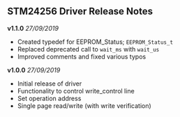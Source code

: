 ## STM24256 Driver Release Notes
**v1.1.0** *27/09/2019*

 - Created typedef for EEPROM_Status; `EEPROM_Status_t`
 - Replaced deprecated call to `wait_ms` with `wait_us`
 - Improved comments and fixed various typos

**v1.0.0** *27/09/2019*

 - Initial release of driver
 - Functionality to control write_control line
 - Set operation address
 - Single page read/write (with write verification)
